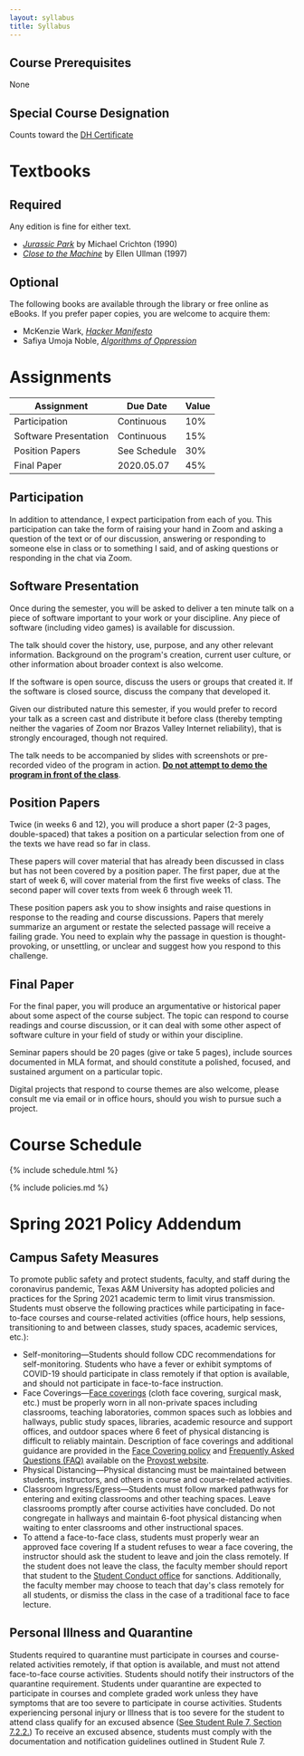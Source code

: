 ```yaml
---
layout: syllabus
title: Syllabus
---
```


## Course Prerequisites

None

## Special Course Designation

Counts toward the [DH Certificate](https://dhcertificate.tamu.edu/)

# Textbooks

## Required

Any edition is fine for either text.

* [*Jurassic Park*](https://www.google.com/books/edition/Jurassic_Park/MNeEFe9qU3cC?hl=en&gbpv=0) by Michael Crichton (1990)
* [*Close to the Machine*](https://www.google.com/books/edition/Close_to_the_Machine/Nc58pe_KSQAC?hl=en&gbpv=0) by Ellen Ullman (1997)

## Optional

The following books are available through the library or free online as eBooks. If you prefer paper copies, you are welcome to acquire them:

* McKenzie Wark, [*Hacker Manifesto*](https://ebookcentral.proquest.com/lib/tamucs/detail.action?docID=3300116)
* Safiya Umoja Noble, [*Algorithms of Oppression*](https://ebookcentral.proquest.com/lib/tamucs/detail.action?docID=483426)

# Assignments

| Assignment            | Due Date     | Value |
|-----------------------|--------------|-------|
| Participation         | Continuous   | 10%   |
| Software Presentation | Continuous   | 15%   |
| Position Papers       | See Schedule | 30%   |
| Final Paper           | 2020.05.07   | 45%   |

## Participation

In addition to attendance, I expect participation from each of you. This participation can take the form of raising your hand in Zoom and asking a question of the text or of our discussion, answering or responding to someone else in class or to something I said, and of asking questions or responding in the chat via Zoom.

## Software Presentation

Once during the semester, you will be asked to deliver a ten minute talk on a piece of software important to your work or your discipline. Any piece of software (including video games) is available for discussion.

The talk should cover the history, use, purpose, and any other relevant information. Background on the program's creation, current user culture, or other information about broader context is also welcome.

If the software is open source, discuss the users or groups that created it. If the software is closed source, discuss the company that developed it.

Given our distributed nature this semester, if you would prefer to record your talk as a screen cast and distribute it before class (thereby tempting neither the vagaries of Zoom nor Brazos Valley Internet reliability), that is strongly encouraged, though not required.

The talk needs to be accompanied by slides with screenshots or pre-recorded video of the program in action. **[Do not attempt to demo the program in front of the class](https://media.tenor.com/images/14b636b53adb4f65f99ff7d42a86672b/tenor.gif)**.

## Position Papers

Twice (in weeks 6 and 12), you will produce a short paper (2-3 pages, double-spaced) that takes a position on a particular selection from one of the texts we have read so far in class.

These papers will cover material that has already been discussed in class but has not been covered by a position paper. The first paper, due at the start of week 6, will cover material from the first five weeks of class. The second paper will cover texts from week 6 through week 11.

These position papers ask you to show insights and raise questions in response to the reading and course discussions. Papers that merely summarize an argument or restate the selected passage will receive a failing grade. You need to explain why the passage in question is thought-provoking, or unsettling, or unclear and suggest how you respond to this challenge.

## Final Paper

For the final paper, you will produce an argumentative or historical paper about some aspect of the course subject. The topic can respond to course readings and course discussion, or it can deal with some other aspect of software culture in your field of study or within your discipline.

Seminar papers should be 20 pages (give or take 5 pages), include sources documented in MLA format, and should constitute a polished, focused, and sustained argument on a particular topic.

Digital projects that respond to course themes are also welcome, please consult me via email or in office hours, should you wish to pursue such a project.

# Course Schedule

{% include schedule.html %}

{% include policies.md %}

# Spring 2021 Policy Addendum

## Campus Safety Measures

To promote public safety and protect students, faculty, and staff during the coronavirus pandemic, Texas A&amp;M University has adopted policies and practices for the Spring 2021 academic term to limit virus transmission. Students must observe the following practices while participating in face-to-face courses and course-related activities (office hours, help sessions, transitioning to and between classes, study spaces, academic services, etc.):

* Self-monitoring—Students should follow CDC recommendations for self-monitoring. Students who have a fever or exhibit symptoms of COVID-19 should participate in class remotely if that option is available, and should not participate in face-to-face instruction.
* Face Coverings—[Face coverings](https://rules-saps.tamu.edu/PDFs/34.99.99.M0.03.pdf) (cloth face covering, surgical mask, etc.) must be properly worn in all non-private spaces including classrooms, teaching laboratories, common spaces such as lobbies and hallways, public study spaces, libraries, academic resource and support offices, and outdoor spaces where 6 feet of physical distancing is difficult to reliably maintain. Description of face coverings and additional guidance are provided in the [Face Covering policy](https://rules-saps.tamu.edu/PDFs/34.99.99.M0.03.pdf) and [Frequently Asked Questions (FAQ)](https://provost.tamu.edu/Menu/News/TAMU-Face-Covering-FAQs) available on the [Provost website](https://provost.tamu.edu/Menu/News/TAMU-Face-Covering-FAQs).
* Physical Distancing—Physical distancing must be maintained between students, instructors, and others in course and course-related activities.
* Classroom Ingress/Egress—Students must follow marked pathways for entering and exiting classrooms and other teaching spaces. Leave classrooms promptly after course activities have concluded. Do not congregate in hallways and maintain 6-foot physical distancing when waiting to enter classrooms and other instructional spaces.
* To attend a face-to-face class, students must properly wear an approved face covering If a student refuses to wear a face covering, the instructor should ask the student to leave and join the class remotely. If the student does not leave the class, the faculty member should report that student to the [Student Conduct office](https://studentlife.tamu.edu/sco/face-covering-violations/) for sanctions. Additionally, the faculty member may choose to teach that day's class remotely for all students, or dismiss the class in the case of a traditional face to face lecture.

## Personal Illness and Quarantine

Students required to quarantine must participate in courses and course-related activities remotely, if that option is available, and must not attend face-to-face course activities. Students should notify their instructors of the quarantine requirement. Students under quarantine are expected to participate in courses and complete graded work unless they have symptoms that are too severe to participate in course activities.  Students experiencing personal injury or Illness that is too severe for the student to attend class qualify for an excused absence ([See Student Rule 7, Section 7.2.2.](https://student-rules.tamu.edu/rule07/)) To receive an excused absence, students must comply with the documentation and notification guidelines outlined in Student Rule 7.
